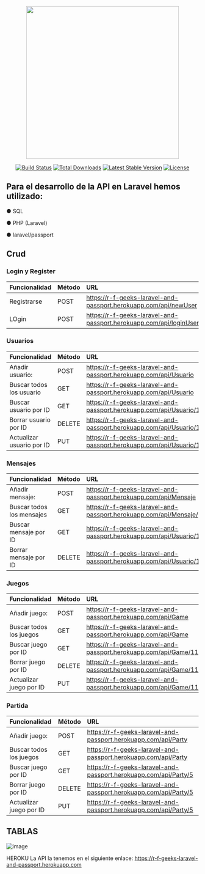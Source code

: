 <p align="center"><a href="https://laravel.com" target="_blank"><img src="https://raw.githubusercontent.com/laravel/art/master/logo-lockup/5%20SVG/2%20CMYK/1%20Full%20Color/laravel-logolockup-cmyk-red.svg" width="400"></a></p>

<p align="center">
<a href="https://travis-ci.org/laravel/framework"><img src="https://travis-ci.org/laravel/framework.svg" alt="Build Status"></a>
<a href="https://packagist.org/packages/laravel/framework"><img src="https://img.shields.io/packagist/dt/laravel/framework" alt="Total Downloads"></a>
<a href="https://packagist.org/packages/laravel/framework"><img src="https://img.shields.io/packagist/v/laravel/framework" alt="Latest Stable Version"></a>
<a href="https://packagist.org/packages/laravel/framework"><img src="https://img.shields.io/packagist/l/laravel/framework" alt="License"></a>
</p>


## Para el desarrollo de la API en Laravel hemos utilizado:

● SQL

● PHP (Laravel)

● laravel/passport

## Crud
### Login y Register
| Funcionalidad | Método | URL |
| :---         |    :---         |   :---   |
| Registrarse   |POST    | https://r-f-geeks-laravel-and-passport.herokuapp.com/api/newUser    |
| LOgin  | POST  | https://r-f-geeks-laravel-and-passport.herokuapp.com/api/loginUser    | 

### Usuarios
| Funcionalidad | Método | URL |
| :---         |    :---         |   :---   |
| Añadir usuario:   |POST    |  https://r-f-geeks-laravel-and-passport.herokuapp.com/api/Usuario     |
| Buscar todos los usuario  | GET   | https://r-f-geeks-laravel-and-passport.herokuapp.com/api/Usuario      | 
| Buscar usuario por ID   | GET   |  https://r-f-geeks-laravel-and-passport.herokuapp.com/api/Usuario/11     |
| Borrar usuario por ID  | DELETE   |  https://r-f-geeks-laravel-and-passport.herokuapp.com/api/Usuario/11     | 
| Actualizar usuario por ID  | PUT   |  https://r-f-geeks-laravel-and-passport.herokuapp.com/api/Usuario/11     | 

###  Mensajes
| Funcionalidad | Método | URL |
| :---         |    :---         |   :---   |
| Añadir mensaje:   |POST    |  https://r-f-geeks-laravel-and-passport.herokuapp.com/api/Mensaje    |
| Buscar todos los mensajes | GET   | https://r-f-geeks-laravel-and-passport.herokuapp.com/api/Mensaje/     | 
| Buscar mensaje por ID   | GET   |  https://r-f-geeks-laravel-and-passport.herokuapp.com/api/Usuario/11     |
| Borrar mensaje por ID  | DELETE   |  https://r-f-geeks-laravel-and-passport.herokuapp.com/api/Usuario/11     | 

###  Juegos
| Funcionalidad | Método | URL |
| :---         |    :---         |   :---   |
| Añadir juego:   |POST    |  https://r-f-geeks-laravel-and-passport.herokuapp.com/api/Game  |
| Buscar todos los juegos | GET   | https://r-f-geeks-laravel-and-passport.herokuapp.com/api/Game    | 
| Buscar juego por ID   | GET   |https://r-f-geeks-laravel-and-passport.herokuapp.com/api/Game/11     |
| Borrar juego por ID  | DELETE   |  https://r-f-geeks-laravel-and-passport.herokuapp.com/api/Game/11     | 
| Actualizar juego por ID  | PUT   |  https://r-f-geeks-laravel-and-passport.herokuapp.com/api/Game/11    | 

###  Partida
| Funcionalidad | Método | URL |
| :---         |    :---         |   :---   |
| Añadir juego:   |POST    |  https://r-f-geeks-laravel-and-passport.herokuapp.com/api/Party  |
| Buscar todos los juegos | GET   |https://r-f-geeks-laravel-and-passport.herokuapp.com/api/Party  | 
| Buscar juego por ID   | GET   |https://r-f-geeks-laravel-and-passport.herokuapp.com/api/Party/5   |
| Borrar juego por ID  | DELETE   | https://r-f-geeks-laravel-and-passport.herokuapp.com/api/Party/5  | 
| Actualizar juego por ID  | PUT   |  https://r-f-geeks-laravel-and-passport.herokuapp.com/api/Party/5   | 

 

## TABLAS

![image](https://user-images.githubusercontent.com/28491001/146386220-4cc04913-34a5-4ef2-99e0-4db6d4531040.png)

HEROKU
La API la tenemos en el siguiente enlace:
https://r-f-geeks-laravel-and-passport.herokuapp.com

